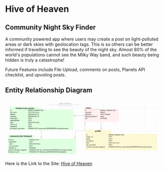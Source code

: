 # Hive of Heaven
## Community Night Sky Finder

A community powered app where users may
create a post on light-polluted areas or dark skies
with geolocation tags. This is so others can be
better informed if travelling to see the beauty of
the night sky. Almost 80% of the world's
populations cannot see the Milky Way band, and
such beauty being hidden is truly a catastrophe!


Future Features include File Upload, comments on
posts, Planets API checklist, and upvoting posts.

## Entity Relationship Diagram

![Screen of App Image](./HHERD.png)



Here is the Link to the Site: [Hive of Heaven](https://hiveheaven.pro/)

